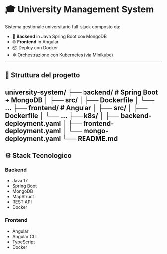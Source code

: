 # 🎓 University Management System

Sistema gestionale universitario full-stack composto da:

- 🧠 **Backend** in Java Spring Boot con MongoDB
- 🌐 **Frontend** in Angular
- 📦 Deploy con Docker
- ☸️ Orchestrazione con Kubernetes (via Minikube)

---

## 📂 Struttura del progetto

university-system/
├── backend/ # Spring Boot + MongoDB
│ ├── src/
│ ├── Dockerfile
│ └── ...
├── frontend/ # Angular
│ ├── src/
│ ├── Dockerfile
│ └── ...
├── k8s/
│ ├── backend-deployment.yaml
│ ├── frontend-deployment.yaml
│ └── mongo-deployment.yaml
└── README.md
---

## ⚙️ Stack Tecnologico

### Backend

- Java 17
- Spring Boot
- MongoDB
- MapStruct
- REST API
- Docker

### Frontend

- Angular
- Angular CLI
- TypeScript
- Docker
